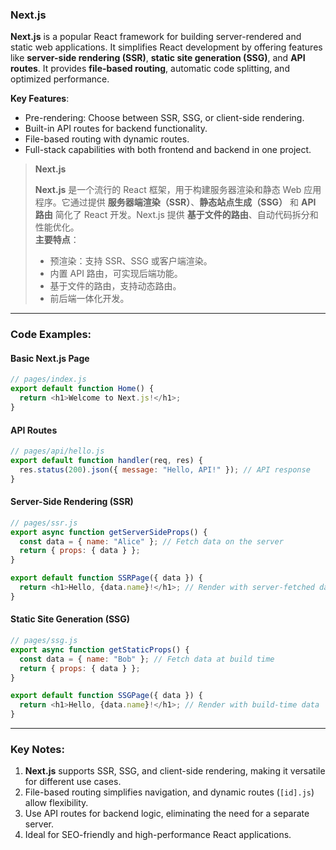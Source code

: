 ### Next.js

<audio src="..\..\mp3\_Next js  is a .mp3"></audio>

**Next.js** is a popular React framework for building server-rendered and static web applications. It simplifies React development by offering features like **server-side rendering (SSR)**, **static site generation (SSG)**, and **API routes**. It provides **file-based routing**, automatic code splitting, and optimized performance.

**Key Features**:  
- Pre-rendering: Choose between SSR, SSG, or client-side rendering.  
- Built-in API routes for backend functionality.  
- File-based routing with dynamic routes.  
- Full-stack capabilities with both frontend and backend in one project.

> **Next.js**  
>
> <audio src="..\..\mp3\_Next.js  是一个流行.mp3"></audio>
>
> **Next.js** 是一个流行的 React 框架，用于构建服务器渲染和静态 Web 应用程序。它通过提供 **服务器端渲染（SSR）**、**静态站点生成（SSG）** 和 **API 路由** 简化了 React 开发。Next.js 提供 **基于文件的路由**、自动代码拆分和性能优化。  
> **主要特点**：  
>
> - 预渲染：支持 SSR、SSG 或客户端渲染。  
> - 内置 API 路由，可实现后端功能。  
> - 基于文件的路由，支持动态路由。  
> - 前后端一体化开发。

---

### Code Examples:

<audio src="..\..\mp3\这段代码展示了Next.js的.mp3"></audio>

#### **Basic Next.js Page**
```javascript
// pages/index.js
export default function Home() {
  return <h1>Welcome to Next.js!</h1>;
}
```

#### **API Routes**
```javascript
// pages/api/hello.js
export default function handler(req, res) {
  res.status(200).json({ message: "Hello, API!" }); // API response
}
```

#### **Server-Side Rendering (SSR)**
```javascript
// pages/ssr.js
export async function getServerSideProps() {
  const data = { name: "Alice" }; // Fetch data on the server
  return { props: { data } };
}

export default function SSRPage({ data }) {
  return <h1>Hello, {data.name}!</h1>; // Render with server-fetched data
}
```

#### **Static Site Generation (SSG)**
```javascript
// pages/ssg.js
export async function getStaticProps() {
  const data = { name: "Bob" }; // Fetch data at build time
  return { props: { data } };
}

export default function SSGPage({ data }) {
  return <h1>Hello, {data.name}!</h1>; // Render with build-time data
}
```

---

### Key Notes:

<audio src="..\..\mp3\1. __Next js__ .mp3"></audio>

1. **Next.js** supports SSR, SSG, and client-side rendering, making it versatile for different use cases.  
2. File-based routing simplifies navigation, and dynamic routes (`[id].js`) allow flexibility.  
3. Use API routes for backend logic, eliminating the need for a separate server.  
4. Ideal for SEO-friendly and high-performance React applications.